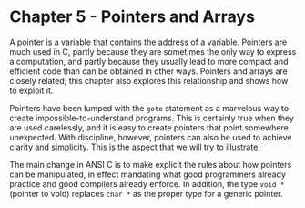 # Chapter 5 - Pointers and Arrays

A pointer is a variable that contains the address of a variable. Pointers are much used in C, partly because they are sometimes the only way to express a computation, and partly because they usually lead to more compact and efficient code than can be obtained in other ways. Pointers and arrays are closely related; this chapter also explores this relationship and shows how to exploit it.

Pointers have been lumped with the `goto` statement as a marvelous way to create impossible-to-understand programs. This is certainly true when they are used carelessly, and it is easy to create pointers that point somewhere unexpected. With discipline, however, pointers can also be used to achieve clarity and simplicity. This is the aspect that we will try to illustrate.

The main change in ANSI C is to make explicit the rules about how pointers can be manipulated, in effect mandating what good programmers already practice and good compilers already enforce. In addition, the type `void *` (pointer to void) replaces `char *` as the proper type for a generic pointer.
